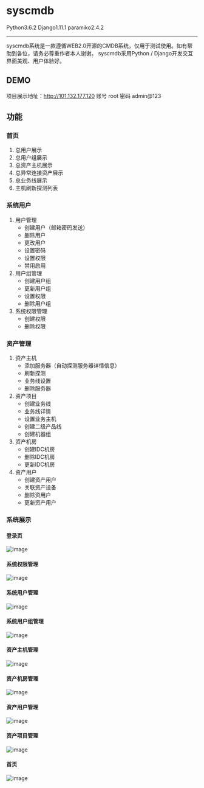 # syscmdb
Python3.6.2 Django1.11.1 paramiko2.4.2

---
syscmdb系统是一款遵循WEB2.0开源的CMDB系统，仅用于测试使用。如有帮助到各位，请务必尊重作者本人谢谢。
syscmdb采用Python / Django开发交互界面美观、用户体验好。

DEMO
---
项目展示地址：http://101.132.177.120
账号 root 密码 admin@123

功能
---
### 首页
1. 总用户展示
2. 总用户组展示
3. 总资产主机展示
4. 总异常连接资产展示
5. 总业务线展示
6. 主机刷新探测列表
### 系统用户
1. 用户管理
    * 创建用户（邮箱密码发送）
    * 删除用户
    * 更改用户
    * 设置密码
    * 设置权限
    * 禁用启用
2. 用户组管理
    * 创建用户组
    * 更新用户组
    * 设置权限
    * 删除用户组
3. 系统权限管理
    * 创建权限
    * 删除权限
### 资产管理
1. 资产主机
    * 添加服务器（自动探测服务器详情信息）
    * 刷新探测
    * 业务线设置
    * 删除服务器
2. 资产项目
    * 创建业务线
    * 业务线详情
    * 设置业务主机
    * 创建二级产品线
    * 创建机器组
3. 资产机房
    * 创建IDC机房
    * 删除IDC机房
    * 更新IDC机房
4. 资产用户
    * 创建资产用户
    * 关联资产设备
    * 删除资用户
    * 更新资产用户
### 系统展示
#### 登录页
 ![image](https://github.com/heyangguang/syscmdb/blob/master/img-folder/%E7%99%BB%E5%BD%95%E9%A1%B5.jpg)
#### 系统权限管理
 ![image](https://github.com/heyangguang/syscmdb/blob/master/img-folder/%E7%B3%BB%E7%BB%9F%E6%9D%83%E9%99%90%E7%AE%A1%E7%90%86.jpg)
#### 系统用户管理
 ![image](https://github.com/heyangguang/syscmdb/blob/master/img-folder/%E7%B3%BB%E7%BB%9F%E7%94%A8%E6%88%B7%E7%AE%A1%E7%90%86.jpg)
#### 系统用户组管理
 ![image](https://github.com/heyangguang/syscmdb/blob/master/img-folder/%E7%B3%BB%E7%BB%9F%E7%94%A8%E6%88%B7%E7%BB%84%E7%AE%A1%E7%90%86.jpg)
#### 资产主机管理
 ![image](https://github.com/heyangguang/syscmdb/blob/master/img-folder/%E8%B5%84%E4%BA%A7%E4%B8%BB%E6%9C%BA%E7%AE%A1%E7%90%86.jpg)
#### 资产机房管理
 ![image](https://github.com/heyangguang/syscmdb/blob/master/img-folder/%E8%B5%84%E4%BA%A7%E6%9C%BA%E6%88%BF%E7%AE%A1%E7%90%86.jpg)
#### 资产用户管理
 ![image](https://github.com/heyangguang/syscmdb/blob/master/img-folder/%E8%B5%84%E4%BA%A7%E7%94%A8%E6%88%B7%E7%AE%A1%E7%90%86.jpg)
#### 资产项目管理
 ![image](https://github.com/heyangguang/syscmdb/blob/master/img-folder/%E8%B5%84%E4%BA%A7%E9%A1%B9%E7%9B%AE%E7%AE%A1%E7%90%86.jpg)
#### 首页
 ![image](https://github.com/heyangguang/syscmdb/blob/master/img-folder/%E9%A6%96%E9%A1%B5.jpg)
